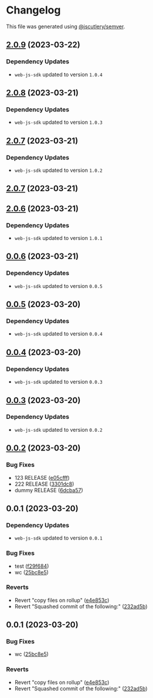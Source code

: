 # Changelog

This file was generated using [@jscutlery/semver](https://github.com/jscutlery/semver).

## [2.0.9](https://github.com/descope/descope-js/compare/web-component-2.0.8...web-component-2.0.9) (2023-03-22)

### Dependency Updates

* `web-js-sdk` updated to version `1.0.4`
## [2.0.8](https://github.com/descope/descope-js/compare/web-component-2.0.7...web-component-2.0.8) (2023-03-21)

### Dependency Updates

* `web-js-sdk` updated to version `1.0.3`
## [2.0.7](https://github.com/descope/descope-js/compare/web-component-2.0.6...web-component-2.0.7) (2023-03-21)

### Dependency Updates

* `web-js-sdk` updated to version `1.0.2`
## [2.0.7](https://github.com/descope/descope-js/compare/web-component-2.0.6...web-component-2.0.7) (2023-03-21)

## [2.0.6](https://github.com/descope/descope-js/compare/web-component-2.0.5...web-component-2.0.6) (2023-03-21)

### Dependency Updates

* `web-js-sdk` updated to version `1.0.1`
## [0.0.6](https://github.com/descope/monorepo-playground/compare/web-component-0.0.5...web-component-0.0.6) (2023-03-21)

### Dependency Updates

* `web-js-sdk` updated to version `0.0.5`
## [0.0.5](https://github.com/descope/monorepo-playground/compare/web-component-0.0.4...web-component-0.0.5) (2023-03-20)

### Dependency Updates

* `web-js-sdk` updated to version `0.0.4`
## [0.0.4](https://github.com/descope/monorepo-playground/compare/web-component-0.0.3...web-component-0.0.4) (2023-03-20)

### Dependency Updates

* `web-js-sdk` updated to version `0.0.3`
## [0.0.3](https://github.com/descope/monorepo-playground/compare/web-component-0.0.2...web-component-0.0.3) (2023-03-20)

### Dependency Updates

* `web-js-sdk` updated to version `0.0.2`
## [0.0.2](https://github.com/descope/monorepo-playground/compare/web-component-0.0.1...web-component-0.0.2) (2023-03-20)


### Bug Fixes

* 123 RELEASE ([e05cfff](https://github.com/descope/monorepo-playground/commit/e05cfffd70d145c95ef20d2dcdc57482cb08e471))
* 222 RELEASE ([3301dc8](https://github.com/descope/monorepo-playground/commit/3301dc86d7914c8ae93cfe2ec0cc8940a428bc5d))
* dummy RELEASE ([6dcba57](https://github.com/descope/monorepo-playground/commit/6dcba577e80998cc50f824bf8aab7681f83abfda))

## 0.0.1 (2023-03-20)

### Dependency Updates

* `web-js-sdk` updated to version `0.0.1`

### Bug Fixes

* test ([f29f684](https://github.com/descope/monorepo-playground/commit/f29f684cfa5a3c6c46d3a1891dc86bfb94d83adb))
* wc ([25bc8e5](https://github.com/descope/monorepo-playground/commit/25bc8e552fad38a435c12e9f8e4da2094095126b))


### Reverts

* Revert "copy files on rollup" ([e4e853c](https://github.com/descope/monorepo-playground/commit/e4e853c6211d6b4d758e86e16e482e960c890485))
* Revert "Squashed commit of the following:" ([232ad5b](https://github.com/descope/monorepo-playground/commit/232ad5b5f5a58b734a12fe446654c8ff9f563938))

## 0.0.1 (2023-03-20)


### Bug Fixes

* wc ([25bc8e5](https://github.com/descope/monorepo-playground/commit/25bc8e552fad38a435c12e9f8e4da2094095126b))


### Reverts

* Revert "copy files on rollup" ([e4e853c](https://github.com/descope/monorepo-playground/commit/e4e853c6211d6b4d758e86e16e482e960c890485))
* Revert "Squashed commit of the following:" ([232ad5b](https://github.com/descope/monorepo-playground/commit/232ad5b5f5a58b734a12fe446654c8ff9f563938))
